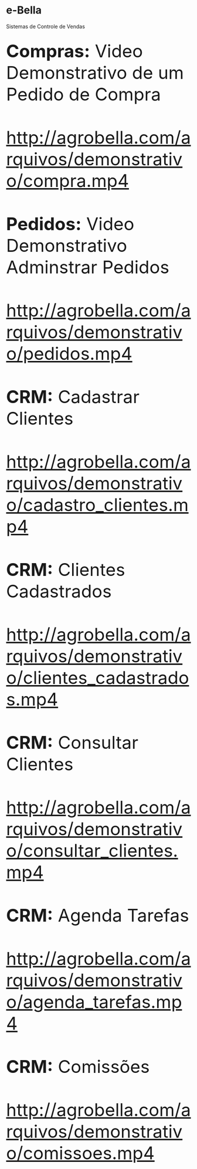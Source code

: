 # e-Bella
 Sistemas de Controle de Vendas
 
 ##

<font size="9px">
<b>Compras:</b> Video Demonstrativo de um Pedido de Compra
<br><br>
<a href="http://agrobella.com/arquivos/demonstrativo/compra.mp4" target="_blank">http://agrobella.com/arquivos/demonstrativo/compra.mp4</a>
<br><br>
<b>Pedidos:</b> Video Demonstrativo Adminstrar Pedidos
<br><br>
<a href="http://agrobella.com/arquivos/demonstrativo/pedidos.mp4" target="_blank">http://agrobella.com/arquivos/demonstrativo/pedidos.mp4</a>
<br><br> 
<b>CRM:</b> Cadastrar Clientes
<br><br>
<a href="http://agrobella.com/arquivos/demonstrativo/cadastro_clientes.mp4" target="_blank">http://agrobella.com/arquivos/demonstrativo/cadastro_clientes.mp4</a>
<br><br> 
<b>CRM:</b> Clientes Cadastrados
<br><br>
<a href="http://agrobella.com/arquivos/demonstrativo/clientes_cadastrados.mp4" target="_blank">http://agrobella.com/arquivos/demonstrativo/clientes_cadastrados.mp4</a>
<br><br>
<b>CRM:</b> Consultar Clientes
<br><br>
<a href="http://agrobella.com/arquivos/demonstrativo/consultar_clientes.mp4" target="_blank">http://agrobella.com/arquivos/demonstrativo/consultar_clientes.mp4</a>
<br><br> 
<b>CRM:</b> Agenda Tarefas
<br><br>
<a href="http://agrobella.com/arquivos/demonstrativo/agenda_tarefas.mp4" target="_blank">http://agrobella.com/arquivos/demonstrativo/agenda_tarefas.mp4</a>
<br><br> 
<b>CRM:</b> Comissões
<br><br>
<a href="http://agrobella.com/arquivos/demonstrativo/comissoes.mp4" target="_blank">http://agrobella.com/arquivos/demonstrativo/comissoes.mp4</a>
<br><br>  
</font> 
